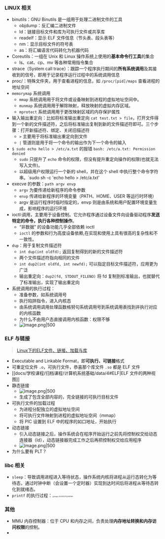 ### LINUX 相关
- binutils：GNU Binutils 是一组用于处理二进制文件的工具
	- objdump：反汇编二进制文件
	- ld：链接目标文件和库为可执行文件或共享库
	- readelf：显示 ELF 文件信息（节头表、段头表等）
	- nm：显示目标文件的符号表
	- as：将汇编语言代码转化为机器代码
- Coreutils：一组在 Unix 和 Linux 操作系统上使用的**基本命令行工具**的集合
	- ls、cat、cp、mv 等各种常用指令集合
- strace（System call trace）：跟踪一个程序执行期间的**所有系统调用**及其接收到的信号，即用于记录程序运行过程中的系统调用信息
- proc/：特殊文件夹，用于查看进程的信息，如 `/proc/[pid]/maps` 查看进程的地址空间
- `memorymap` 系统调用
	- `mmap` 系统调用用于将文件或设备映射到进程的虚拟地址空间中。
	- `munmap` 系统调用用于解除映射，释放映射的虚拟内存区域。
	- `mprotect` 系统调用用于更改映射区域的内存保护属性
- 输入输出重定向：比如将标准输出重定向 `cat test.txt > file`，打开文件得到一个新的文件描述符，之后将标准输出复制到新的文件描述符即可。三个步骤：打开新描述符、绑定、关闭旧描述符
	- `>` 主要用于将标准输出重定向到文件
	- `|` 管道则是用于将一个命令的输出作为下一个命令的输入
- `$ sudo echo hello > /etc/a.txt` 的报错 `bash: /etc/a.txt: Permission denied`
	- `sudo` 只提升了 `echo` 命令的权限，但没有提升重定向操作的权限(也就无法写入文件)。
	- 以超级用户权限运行一个新的 shell，并在这个 shell 中执行整个命令字符串。`sudo sh -c 'echo hello > /etc/a.txt'
-  execve 的参数：`path argv envp`
	- `argv` 为要传递给新程序的命令参数
	- `envp` 传递给新程序的环境变量（PATH、HOME、USER 等运行时环境）
	- argv 是运行程序时临时指定的，envp 则是由系统和用户配置环境变量生成，影响程序的运行环境
- ioctl:调用，主要用于设备控制。它允许程序通过设备文件向设备驱动程序**发送特定的命令，执行各种控制操作**。
	- “非数据” 的设备功能几乎全部依赖 ioctl
	- `ioctl` 的参数和行为高度设备依赖,在实现和使用上具有很高的复杂性和不一致性。
- `dup`：用于复制文件描述符
	- `int dup(int oldfd);` 返回复制得到的新的文件描述符
	- 两个文件描述符指向相同的文件
	- `int dup2(int oldfd, int newfd);` 可以指定目标文件描述符，应用更为广泛
	- 输出重定向：`dup2(fd, STDOUT_FILENO)` 将 fd 复制到标准输出，也就替代了标准输出，实现了输出重定向
- 系统调用的执行过程：
	- 准备参数，如系统调用号
	- 执行陷阱指令，进入内核态
	- 由系统调用调用处理函数格努句系统调用号到系统调用表找到并执行对应的内核函数
	- 为什么不由用户态直接调用内核函数：权限不够
	- ![image.png|500](https://thdlrt.oss-cn-beijing.aliyuncs.com/20240629143858.png)
### ELF 与链接
>[Linux下的ELF文件、链接、加载与库](https://blog.csdn.net/weixin_44966641/article/details/120631079)
- Executable and Linkable Format，即**可执行、可链接**格式
- 可重定位文件 `.o`，可执行文件，恭喜那个库文件 `.so` 都是 ELF 文件
- [[docs/学校课程/归档课程/计算机系统基础/data/4#ELF|ELF 文件的两种视图]]
- 静态链接
	- ![image.png|500](https://thdlrt.oss-cn-beijing.aliyuncs.com/20240629134642.png)
	- 生成了包含全部内容的，完全链接的可执行目标文件
- 可执行文件的加载过程
	- 为进程分配独立的虚拟地址空间
	- 将可执行文件映射到进程的虚拟地址空间（mmap）
	- 将 PIC 设置到 ELF 中的程序的如口地址，开始执行
- 动态链接
	- 引入动态链接之后，操作系统会在程序开始运行之前先将控制权交给动态连接器（ld），动态链接器完成工作之后再把控制权交给应用程序
	- ![image.png|500](https://thdlrt.oss-cn-beijing.aliyuncs.com/20240629135944.png)
- 为什么要有 PLT？

### libc 相关
- `sleep`：导致调用进程进入等待状态，操作系统内核将进程从运行态转化为等待态，通过时钟中断（会设置一个定时器）实现到达时间后将进程从等待态转化到就绪态。
- `printf` 的执行过程：<img src="https://thdlrt.oss-cn-beijing.aliyuncs.com/image-20230527132049144.png" alt="image-20230527132049144" style="zoom:33%;" />
### 其他
- MMU 内存控制器：位于 CPU 和内存之间，负责处理**内存地址转换和内存访问权限**的控制。
- 